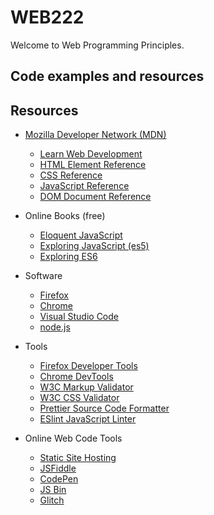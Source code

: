 # WEB222

Welcome to Web Programming Principles. 

## Code examples and resources

## Resources

* [Mozilla Developer Network (MDN)](https://developer.mozilla.org/en-US/)
    * [Learn Web Development](https://developer.mozilla.org/en-US/docs/Learn)
    * [HTML Element Reference](https://developer.mozilla.org/en-US/docs/Web/HTML/Element)
    * [CSS Reference](https://developer.mozilla.org/en-US/docs/Web/CSS/Reference)
    * [JavaScript Reference](https://developer.mozilla.org/en-US/docs/Web/JavaScript/Reference)
    * [DOM Document Reference](https://developer.mozilla.org/en-US/docs/Web/API/document)

* Online Books (free)
    * [Eloquent JavaScript](https://eloquentjavascript.net/)
    * [Exploring JavaScript (es5)](http://exploringjs.com/es5/index.html)
    * [Exploring ES6](http://exploringjs.com/es6/index.html)

* Software
    * [Firefox](https://www.mozilla.org/en-US/firefox/new/)
    * [Chrome](https://www.google.com/chrome/)
    * [Visual Studio Code](https://code.visualstudio.com/)
    * [node.js](https://nodejs.org/en/)

* Tools
    * [Firefox Developer Tools](https://developer.mozilla.org/en-US/docs/Tools)
    * [Chrome DevTools](https://developers.google.com/web/tools/chrome-devtools/)
    * [W3C Markup Validator](http://validator.w3.org/)
    * [W3C CSS Validator](https://jigsaw.w3.org/css-validator/)
    * [Prettier Source Code Formatter](https://prettier.io/)
    * [ESlint JavaScript Linter](https://eslint.org/)

* Online Web Code Tools
    * [Static Site Hosting](static-site-hosting.md)
    * [JSFiddle](https://jsfiddle.net/)
    * [CodePen](https://codepen.io/)
    * [JS Bin](http://jsbin.com/?html,js,output)
    * [Glitch](https://glitch.com)
